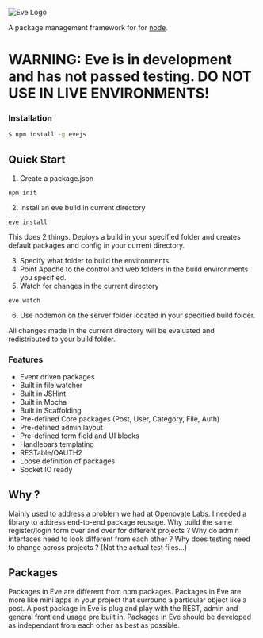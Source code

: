 ![Eve Logo](http://openovate.com/eve-logo.png)

  A package management framework for for [node](http://nodejs.org).

# WARNING: Eve is in development and has not passed testing. DO NOT USE IN LIVE ENVIRONMENTS!

### Installation

```bash
$ npm install -g evejs
```

## Quick Start

  1. Create a package.json

```
npm init
```

  2. Install an eve build in current directory

```
eve install
```

  This does 2 things. Deploys a build in your specified folder and creates default packages and config in your current directory.

  3. Specify what folder to build the environments
  4. Point Apache to the control and web folders in the build environments you specified.
  5. Watch for changes in the current directory

```
eve watch
```
  6. Use nodemon on the server folder located in your specified build folder.
  
  All changes made in the current directory will be evaluated and redistributed to your build folder.

### Features

  * Event driven packages
  * Built in file watcher
  * Built in JSHint
  * Built in Mocha
  * Built in Scaffolding
  * Pre-defined Core packages (Post, User, Category, File, Auth)
  * Pre-defined admin layout
  * Pre-defined form field and UI blocks
  * Handlebars templating
  * RESTable/OAUTH2
  * Loose definition of packages
  * Socket IO ready

## Why ?

  Mainly used to address a problem we had at [Openovate Labs](http://openovate.com). I needed a library to 
  address end-to-end package reusage. Why build the same register/login form over and over for different 
  projects ? Why do admin interfaces need to look different from each other ? Why does testing need to change
  across projects ? (Not the actual test files...) 

## Packages

  Packages in Eve are different from npm packages. Packages in Eve are more like mini apps in your project that 
  surround a particular object like a post. A post package in Eve is plug and play with the REST, admin and general front
  end usage pre built in. Packages in Eve should be developed as independant from each other as best as possible.
